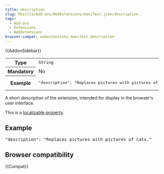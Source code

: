 ```yaml
---
title: description
slug: Mozilla/Add-ons/WebExtensions/manifest.json/description
tags:
  - Add-ons
  - Extensions
  - WebExtensions
browser-compat: webextensions.manifest.description
---
```

<div>{{AddonSidebar}}</div>

<table class="fullwidth-table standard-table">
 <tbody>
  <tr>
   <th scope="row">Type</th>
   <td><code>String</code></td>
  </tr>
  <tr>
   <th scope="row">Mandatory</th>
   <td>No</td>
  </tr>
  <tr>
   <th scope="row">Example</th>
   <td>
    <pre class="brush: json">
"description": "Replaces pictures with pictures of cats."</pre>
   </td>
  </tr>
 </tbody>
</table>

<p>A short description of the extension, intended for display in the browser's user interface.</p>

<p>This is a <a href="/en-US/docs/Mozilla/Add-ons/WebExtensions/Internationalization#internationalizing_manifest.json">localizable property</a>.</p>

<h2 id="Example">Example</h2>

<pre class="brush: json">"description": "Replaces pictures with pictures of cats."</pre>

<h2 id="Browser_compatibility">Browser compatibility</h2>

<p>{{Compat}}</p>
